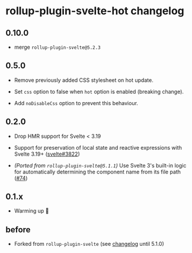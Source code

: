 # rollup-plugin-svelte-hot changelog

## 0.10.0

* merge `rollup-plugin-svelte@5.2.3`

## 0.5.0

* Remove previously added CSS stylesheet on hot update.

* Set `css` option to false when `hot` option is enabled (breaking change).

* Add `noDisableCss` option to prevent this behaviour.

## 0.2.0

* Drop HMR support for Svelte < 3.19

* Support for preservation of local state and reactive expressions with Svelte 3.19+ ([svelte#3822](https://github.com/sveltejs/svelte/pull/3822))

* _(Ported from `rollup-plugin-svelte@5.1.1`)_ Use Svelte 3's built-in logic for automatically determining the component name from its file path ([#74](https://github.com/rollup/rollup-plugin-svelte/issues/74))

## 0.1.x

* Warming up :muscle:

## before

* Forked from `rollup-plugin-svelte` (see [changelog](https://github.com/sveltejs/rollup-plugin-svelte/blob/master/CHANGELOG.md) until 5.1.0)
